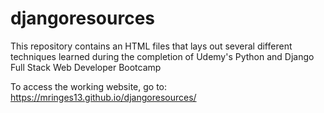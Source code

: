# djangoresources
This repository contains an HTML files that lays out several different techniques learned during the completion of Udemy's Python and Django Full Stack Web Developer Bootcamp

To access the working website, go to: https://mringes13.github.io/djangoresources/
